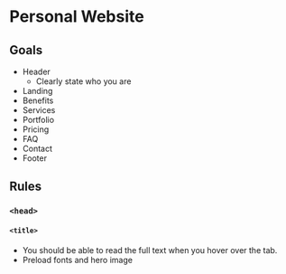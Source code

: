 # **Personal Website**

## Goals

* Header
  * Clearly state who you are
* Landing
* Benefits
* Services
* Portfolio
* Pricing
* FAQ
* Contact
* Footer

## **Rules**

### `<head>`

#### `<title>`

* You should be able to read the full text when you hover over the tab.
* Preload fonts and hero image